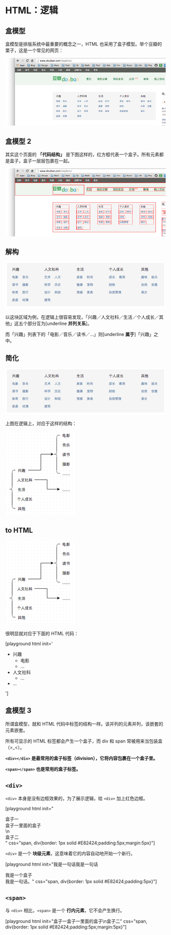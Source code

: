 # HTML：逻辑

## 盒模型

盒模型是排版系统中最重要的概念之一，HTML 也采用了盒子模型。举个豆瓣的栗子，这是一个常见的网页：

![figure-1](docs/figure-html-2-1.png)

## 盒模型 2

其实这个页面的 **「代码结构」** 是下图这样的，红方框代表一个盒子。所有元素都是盒子，盒子一层层包裹在一起。

![figure-2](docs/figure-html-2-2.png)

## 解构

![figure-2](docs/figure-html-2-3.png)

以这块区域为例，在逻辑上很容易发现，「兴趣／人文社科／生活／个人成长／其他」这五个部分互为[underline **并列关系**]。

而「兴趣」列表下的「电影／音乐／读书／…」则[underline **属于**]「兴趣」之中。

## 简化

![figure-2](docs/figure-html-2-3.png)

上图在逻辑上，对应于这样的结构：

![figure-2](docs/figure-html-2-4.png)

## to HTML

![figure-2](docs/figure-html-2-4.png)

很明显就对应于下面的 HTML 代码：

[playground html init='<ul>
  <li>
    兴趣
    <ul>
        <li>电影</li>
        <li>...</li>
    </ul>
  </li>
  <li>
    人文社科
    <ul>
        <li>...</li>
    </ul>
  </li>
  <li>
    ...
  </li>
</ul>']

## 盒模型 3

所谓盒模型，就和 HTML 代码中标签的结构一样。该并列的元素并列，该嵌套的元素嵌套。

所有可显示的 HTML 标签都会产生一个盒子，而 div 和 span 常被用来当包装盒（>_<）。

**`<div></div>` 是最常用的盒子标签（division），它将内容包裹在一个盒子里。**

**`<span></span>` 也是常用的盒子标签。**

## `<div>`

`<div>` 本身是没有边框效果的，为了展示逻辑，给 `<div>` 加上红色边框。

[playground html init="<div>盒子一<div>盒子一里面的盒子</div></div>\n<div>盒子二</div>" css="span, div{border: 1px solid #E82424;padding:5px;margin:5px}"]

`<div>` 是一个 **块级元素**，这意味着它的内容自动地开始一个新行。

[playground html init="我是一句话我是一句话<div>我是一个盒子</div>我是一句话。" css="span, div{border: 1px solid #E82424;padding:5px}"]

## `<span>`

与 `<div>` 相比，`<span>` 是一个 **行内元素**，它不会产生换行。

[playground html init="<span>盒子一<span>盒子一里面的盒子</span></span>\n<span>盒子二</span>" css="span, div{border: 1px solid #E82424;padding:5px;margin:5px}"]
